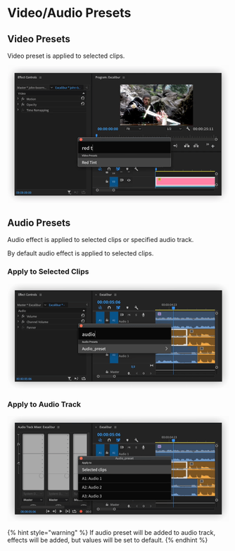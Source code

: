 # Video/Audio Presets

## Video Presets

Video preset is applied to selected clips.

![](../../../.gitbook/assets/presets_01_video.gif)

## Audio Presets

Audio effect is applied to selected clips or specified audio track.

By default audio effect is applied to selected clips.

### Apply to Selected Clips

![](../../../.gitbook/assets/presets_02_audio.gif)

### Apply to Audio Track

![](../../../.gitbook/assets/presets_03_audio_track.gif)

{% hint style="warning" %}
If audio preset will be added to audio track, effects will be added, but values will be set to default.
{% endhint %}


